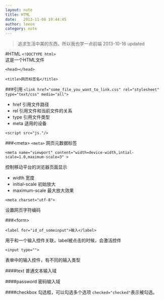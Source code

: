 ```yaml
---
layout: note
title: HTML
date:   2013-11-08 19:44:45
author: leeon
category: note
---
```

>追求生活中美的东西，所以我也学一点前端  2013-10-16 updated

#HTML
`<!DOCTYPE html>`  
这是一个HTML文件

`<head></head>`

`<title>网页标签名</title>`



###引用
`<link href="some_file_you_want_to_link.css" rel="stylesheet" type="text/css" media="all">`


+ href 引用文件路径
+ rel 引用文件和当前文件的关系
+ type 引用文件类型
+ meta 适用的设备


`<script src="js."/>`

###\<meta\>
`<meta>`
网页元数据标签

`<meta name="viewport" content="width=device-width,intial-scale=1.0,maximum-scale=3" >`

控制移动平台的浏览器页面显示

+ width 宽度
+ initial-scale 初始放大
+ maximum-scale 最大放大效果

`<meta charset="utf-8">`

设置网页字符编码


###\<form\>

`<label for="id_of_someinput">输入</label>`

用于和一个输入控件关联，label被点击的时候，会激活控件


`<input type="">`

表单中的输入控件，有不同的输入类型

####text
普通文本输入域

####password
密码输入域

####checkbox
勾选框，可以勾选多个选项
`checked="checked"`表示被勾选。
